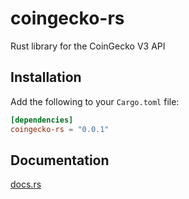 # coingecko-rs

Rust library for the CoinGecko V3 API

## Installation

Add the following to your `Cargo.toml` file:

```toml
[dependencies]
coingecko-rs = "0.0.1"
```

## Documentation

[docs.rs](https://docs.rs/coingecko-rs)
